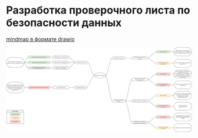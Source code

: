 # Разработка проверочного листа по безопасности данных

[mindmap в формате drawio](mindmap.drawio)

![схема](mindmap.png)
